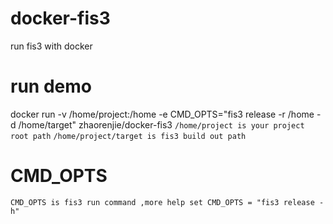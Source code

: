 # docker-fis3
run fis3 with docker

# run demo
docker run -v /home/project:/home -e CMD_OPTS="fis3 release -r /home -d /home/target" zhaorenjie/docker-fis3
`/home/project is your project root path`
`/home/project/target is fis3 build out path`

# CMD_OPTS
`CMD_OPTS is fis3 run command ,more help set CMD_OPTS = "fis3 release -h"`
